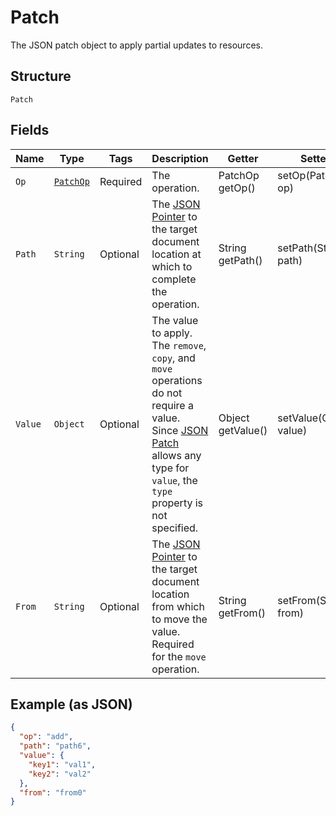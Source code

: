 
# Patch

The JSON patch object to apply partial updates to resources.

## Structure

`Patch`

## Fields

| Name | Type | Tags | Description | Getter | Setter |
|  --- | --- | --- | --- | --- | --- |
| `Op` | [`PatchOp`](../../doc/models/patch-op.md) | Required | The operation. | PatchOp getOp() | setOp(PatchOp op) |
| `Path` | `String` | Optional | The <a href="https://tools.ietf.org/html/rfc6901">JSON Pointer</a> to the target document location at which to complete the operation. | String getPath() | setPath(String path) |
| `Value` | `Object` | Optional | The value to apply. The <code>remove</code>, <code>copy</code>, and <code>move</code> operations do not require a value. Since <a href="https://www.rfc-editor.org/rfc/rfc69021">JSON Patch</a> allows any type for <code>value</code>, the <code>type</code> property is not specified. | Object getValue() | setValue(Object value) |
| `From` | `String` | Optional | The <a href="https://tools.ietf.org/html/rfc6901">JSON Pointer</a> to the target document location from which to move the value. Required for the <code>move</code> operation. | String getFrom() | setFrom(String from) |

## Example (as JSON)

```json
{
  "op": "add",
  "path": "path6",
  "value": {
    "key1": "val1",
    "key2": "val2"
  },
  "from": "from0"
}
```

